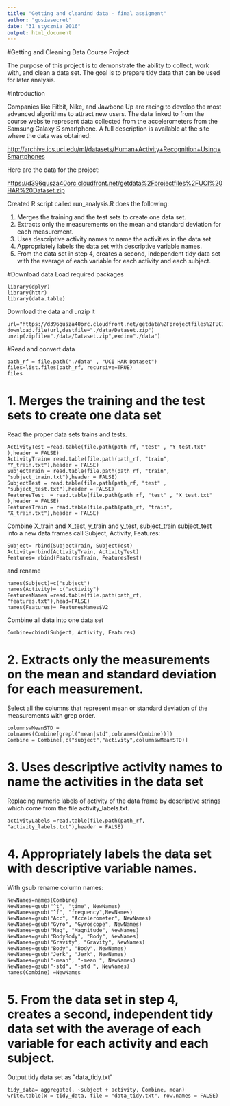 ```yaml
---
title: "Getting and cleanind data - final assigment"
author: "gosiasecret"
date: "31 stycznia 2016"
output: html_document
---
```

#Getting and Cleaning Data Course Project

The purpose of this project is to demonstrate the ability to collect, work with, and clean a data set. The goal is to prepare tidy data that can be used for later analysis.

#Introduction

Companies like Fitbit, Nike, and Jawbone Up are racing to develop the most advanced algorithms to attract new users. The data linked to from the course website represent data collected from the accelerometers from the Samsung Galaxy S smartphone. A full description is available at the site where the data was obtained:

http://archive.ics.uci.edu/ml/datasets/Human+Activity+Recognition+Using+Smartphones 

Here are the data for the project:

https://d396qusza40orc.cloudfront.net/getdata%2Fprojectfiles%2FUCI%20HAR%20Dataset.zip 

Created R script called run_analysis.R does the following:
1.	Merges the training and the test sets to create one data set.
2.	Extracts only the measurements on the mean and standard deviation for each measurement.
3.	Uses descriptive activity names to name the activities in the data set
4.	Appropriately labels the data set with descriptive variable names.
5.	From the data set in step 4, creates a second, independent tidy data set with the average of each variable for each activity and each subject.

#Download data
Load required packages
```{r}
library(dplyr)
library(httr) 
library(data.table)
```
Download the data and unzip it
```{r}
url="https://d396qusza40orc.cloudfront.net/getdata%2Fprojectfiles%2FUCI%20HAR%20Dataset.zip"
download.file(url,destfile="./data/Dataset.zip")
unzip(zipfile="./data/Dataset.zip",exdir="./data")
```

#Read and convert data
```{r}
path_rf = file.path("./data" , "UCI HAR Dataset")
files=list.files(path_rf, recursive=TRUE)
files
```
# 1. Merges the training and the test sets to create one data set
Read the proper data sets trains and tests.
```{r}
ActivityTest =read.table(file.path(path_rf, "test" , "Y_test.txt" ),header = FALSE)
ActivityTrain= read.table(file.path(path_rf, "train", "Y_train.txt"),header = FALSE)
SubjectTrain = read.table(file.path(path_rf, "train", "subject_train.txt"),header = FALSE)
SubjectTest = read.table(file.path(path_rf, "test" , "subject_test.txt"),header = FALSE)
FeaturesTest  = read.table(file.path(path_rf, "test" , "X_test.txt" ),header = FALSE)
FeaturesTrain = read.table(file.path(path_rf, "train", "X_train.txt"),header = FALSE)
```
Combine X_train and X_test, y_train and y_test, subject_train subject_test into a new data frames call Subject, Activity, Features:
```{r}
Subject= rbind(SubjectTrain, SubjectTest)
Activity=rbind(ActivityTrain, ActivityTest)
Features= rbind(FeaturesTrain, FeaturesTest)
```
and rename
```{r}
names(Subject)=c("subject")
names(Activity)= c("activity")
FeaturesNames =read.table(file.path(path_rf, "features.txt"),head=FALSE)
names(Features)= FeaturesNames$V2
```
Combine all data into one data set
```{r}
Combine=cbind(Subject, Activity, Features)
```
# 2. Extracts only the measurements on the mean and standard deviation for each measurement. 
Select all the columns that represent mean or standard deviation of the measurements with grep order.
```{r}
columnswMeanSTD = colnames(Combine[grepl("mean|std",colnames(Combine))])
Combine = Combine[,c("subject","activity",columnswMeanSTD)]
```
# 3. Uses descriptive activity names to name the activities in the data set
Replacing numeric labels of activity of the data frame by descriptive strings which come from the file activity_labels.txt.
```{r}
activityLabels =read.table(file.path(path_rf, "activity_labels.txt"),header = FALSE)
```
# 4. Appropriately labels the data set with descriptive variable names.
With gsub rename column names:
```{r}
NewNames=names(Combine)
NewNames=gsub("^t", "time", NewNames)
NewNames=gsub("^f", "frequency",NewNames)
NewNames=gsub("Acc", "Accelerometer", NewNames)
NewNames=gsub("Gyro", "Gyroscope", NewNames)
NewNames=gsub("Mag", "Magnitude", NewNames)
NewNames=gsub("BodyBody", "Body", NewNames)
NewNames=gsub("Gravity", "Gravity", NewNames)
NewNames=gsub("Body", "Body", NewNames)
NewNames=gsub("Jerk", "Jerk", NewNames)
NewNames=gsub("-mean", "-mean ", NewNames)
NewNames=gsub("-std", "-std ", NewNames)
names(Combine) =NewNames
```
# 5. From the data set in step 4, creates a second, independent tidy data set with the average of each variable for each activity and each subject.
Output tidy data set as "data_tidy.txt"
```{r}
tidy_data= aggregate(. ~subject + activity, Combine, mean)
write.table(x = tidy_data, file = "data_tidy.txt", row.names = FALSE)
```
